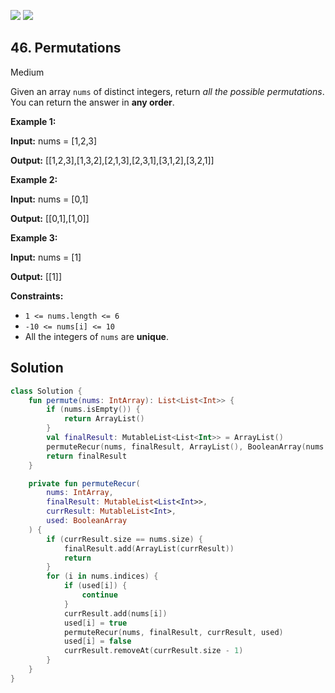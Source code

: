 [![](https://img.shields.io/github/stars/javadev/LeetCode-in-All?label=Stars&style=flat-square)](https://github.com/javadev/LeetCode-in-All)
[![](https://img.shields.io/github/forks/javadev/LeetCode-in-All?label=Fork%20me%20on%20GitHub%20&style=flat-square)](https://github.com/javadev/LeetCode-in-All/fork)

## 46\. Permutations

Medium

Given an array `nums` of distinct integers, return _all the possible permutations_. You can return the answer in **any order**.

**Example 1:**

**Input:** nums = [1,2,3]

**Output:** [[1,2,3],[1,3,2],[2,1,3],[2,3,1],[3,1,2],[3,2,1]] 

**Example 2:**

**Input:** nums = [0,1]

**Output:** [[0,1],[1,0]] 

**Example 3:**

**Input:** nums = [1]

**Output:** [[1]] 

**Constraints:**

*   `1 <= nums.length <= 6`
*   `-10 <= nums[i] <= 10`
*   All the integers of `nums` are **unique**.

## Solution

```kotlin
class Solution {
    fun permute(nums: IntArray): List<List<Int>> {
        if (nums.isEmpty()) {
            return ArrayList()
        }
        val finalResult: MutableList<List<Int>> = ArrayList()
        permuteRecur(nums, finalResult, ArrayList(), BooleanArray(nums.size))
        return finalResult
    }

    private fun permuteRecur(
        nums: IntArray,
        finalResult: MutableList<List<Int>>,
        currResult: MutableList<Int>,
        used: BooleanArray
    ) {
        if (currResult.size == nums.size) {
            finalResult.add(ArrayList(currResult))
            return
        }
        for (i in nums.indices) {
            if (used[i]) {
                continue
            }
            currResult.add(nums[i])
            used[i] = true
            permuteRecur(nums, finalResult, currResult, used)
            used[i] = false
            currResult.removeAt(currResult.size - 1)
        }
    }
}
```